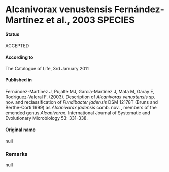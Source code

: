 # Alcanivorax venustensis Fernández-Martínez et al., 2003 SPECIES

#### Status
ACCEPTED

#### According to
The Catalogue of Life, 3rd January 2011

#### Published in
Fernández-Martínez J, Pujalte MJ, García-Martínez J, Mata M, Garay E, Rodríguez-Valeral F. (2003). Description of <i>Alcanivorax venustensis</i> sp. nov. and reclassification of <i>Fundibacter jadensis</i> DSM 12178T (Bruns and Berthe-Corti 1999) as <i>Alcanivorax jadensis</i> comb. nov. , members of the emended genus <i>Alcanivorax</i>. International Journal of Systematic and Evolutionary Microbiology 53: 331-338.

#### Original name
null

### Remarks
null